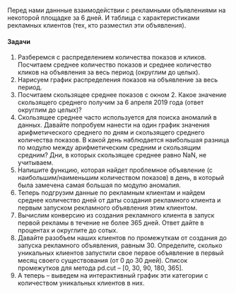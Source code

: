 Перед нами даннные взаимодействии с рекламными объявлениями на некоторой площадке за 6 дней.
И таблица с характеристиками рекламных клиентов (тех, кто разместил эти объявления).

#### Задачи
1. Разберемся с распределением количества показов и кликов. Посчитаем среднее количество показов и среднее количество кликов на объявления за весь период (округлим до целых).
2. Нарисуем график распределения показов на объявление за весь период.
3. Посчитаем скользящее среднее показов с окном 2. Какое значение скользящего среднего получим за 6 апреля 2019 года (ответ округлим до целых)?
4. Скользящее среднее часто используется для поиска аномалий в данных. Давайте попробуем нанести на один график значения арифметического среднего по дням и
скользящего среднего количества показов. В какой день наблюдается наибольшая разница по модулю между арифметическим средним и скользящим средним? Дни,  в которых скользящее среднее равно NaN, не учитываем.
5. Напишите функцию, которая найдет проблемное объявление (с наибольшим/наименьшим количеством показов) в день, в который была замечена самая большая по модулю аномалия.
6. Теперь подгрузим данные по рекламным клиентам и найдем среднее количество дней от даты создания рекламного клиента и первым запуском рекламного объявления этим клиентом.
7. Вычислим конверсию из создания рекламного клиента в запуск первой рекламы в течение не более 365 дней. Ответ дайте в процентах и округлите до сотых.
8. Давайте разобъем наших клиентов по промежуткам от создания до запуска рекламного объявления, равным 30. Определите, сколько уникальных клиентов запустили свое первое объявление в первый месяц своего существования (от 0 до 30 дней). Список промежутков для метода pd.cut – [0, 30, 90, 180, 365].
9. А теперь – выведем на интерактивный график эти категории с количеством уникальных клиентов в них.
